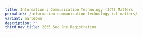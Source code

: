 ```yaml
---
title: Information & Communication Technology (ICT) Matters
permalink: /information-communication-technology-ict-matters/
variant: markdown
description: ""
third_nav_title: 2025 Sec One Registration
---
```

